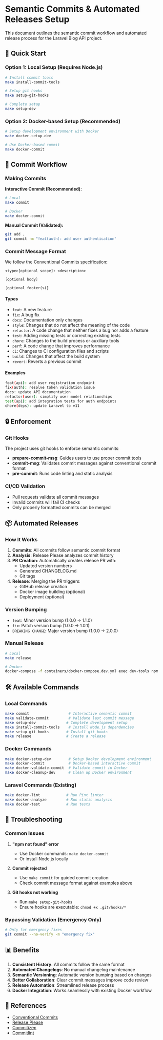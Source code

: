 # Semantic Commits & Automated Releases Setup

This document outlines the semantic commit workflow and automated release process for the Laravel Blog API project.

## 🚀 Quick Start

### Option 1: Local Setup (Requires Node.js)
```bash
# Install commit tools
make install-commit-tools

# Setup git hooks
make setup-git-hooks

# Complete setup
make setup-dev
```

### Option 2: Docker-based Setup (Recommended)
```bash
# Setup development environment with Docker
make docker-setup-dev

# Use Docker-based commit
make docker-commit
```

## 📝 Commit Workflow

### Making Commits

**Interactive Commit (Recommended):**
```bash
# Local
make commit

# Docker
make docker-commit
```

**Manual Commit (Validated):**
```bash
git add .
git commit -m "feat(auth): add user authentication"
```

### Commit Message Format

We follow the [Conventional Commits](https://www.conventionalcommits.org/) specification:

```
<type>[optional scope]: <description>

[optional body]

[optional footer(s)]
```

#### Types
- `feat`: A new feature
- `fix`: A bug fix
- `docs`: Documentation only changes
- `style`: Changes that do not affect the meaning of the code
- `refactor`: A code change that neither fixes a bug nor adds a feature
- `test`: Adding missing tests or correcting existing tests
- `chore`: Changes to the build process or auxiliary tools
- `perf`: A code change that improves performance
- `ci`: Changes to CI configuration files and scripts
- `build`: Changes that affect the build system
- `revert`: Reverts a previous commit

#### Examples
```bash
feat(api): add user registration endpoint
fix(auth): resolve token validation issue
docs: update API documentation
refactor(user): simplify user model relationships
test(api): add integration tests for auth endpoints
chore(deps): update Laravel to v11
```

## 🔒 Enforcement

### Git Hooks
The project uses git hooks to enforce semantic commits:

- **prepare-commit-msg**: Guides users to use proper commit tools
- **commit-msg**: Validates commit messages against conventional commit format
- **pre-commit**: Runs code linting and static analysis

### CI/CD Validation
- Pull requests validate all commit messages
- Invalid commits will fail CI checks
- Only properly formatted commits can be merged

## 📦 Automated Releases

### How It Works
1. **Commits**: All commits follow semantic commit format
2. **Analysis**: Release Please analyzes commit history
3. **PR Creation**: Automatically creates release PR with:
   - Updated version numbers
   - Generated CHANGELOG.md
   - Git tags
4. **Release**: Merging the PR triggers:
   - GitHub release creation
   - Docker image building (optional)
   - Deployment (optional)

### Version Bumping
- `feat`: Minor version bump (1.0.0 → 1.1.0)
- `fix`: Patch version bump (1.0.0 → 1.0.1)
- `BREAKING CHANGE`: Major version bump (1.0.0 → 2.0.0)

### Manual Release
```bash
# Local
make release

# Docker
docker-compose -f containers/docker-compose.dev.yml exec dev-tools npm run release
```

## 🛠️ Available Commands

### Local Commands
```bash
make commit                  # Interactive semantic commit
make validate-commit         # Validate last commit message
make setup-dev              # Complete development setup
make install-commit-tools    # Install Node.js dependencies
make setup-git-hooks        # Install git hooks
make release                # Create a release
```

### Docker Commands
```bash
make docker-setup-dev        # Setup Docker development environment
make docker-commit           # Docker-based interactive commit
make docker-validate-commit  # Validate commit in Docker
make docker-cleanup-dev      # Clean up Docker environment
```

### Laravel Commands (Existing)
```bash
make docker-lint            # Run Pint linter
make docker-analyze         # Run static analysis
make docker-test            # Run tests
```

## 🚨 Troubleshooting

### Common Issues

1. **"npm not found" error**
   - Use Docker commands: `make docker-commit`
   - Or install Node.js locally

2. **Commit rejected**
   - Use `make commit` for guided commit creation
   - Check commit message format against examples above

3. **Git hooks not working**
   - Run `make setup-git-hooks`
   - Ensure hooks are executable: `chmod +x .git/hooks/*`

### Bypassing Validation (Emergency Only)
```bash
# Only for emergency fixes
git commit --no-verify -m "emergency fix"
```

## 📊 Benefits

1. **Consistent History**: All commits follow the same format
2. **Automated Changelogs**: No manual changelog maintenance
3. **Semantic Versioning**: Automatic version bumping based on changes
4. **Better Collaboration**: Clear commit messages improve code review
5. **Release Automation**: Streamlined release process
6. **Docker Integration**: Works seamlessly with existing Docker workflow

## 🔗 References

- [Conventional Commits](https://www.conventionalcommits.org/)
- [Release Please](https://github.com/googleapis/release-please)
- [Commitizen](https://github.com/commitizen/cz-cli)
- [Commitlint](https://commitlint.js.org/)
